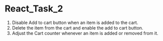 # React_Task_2
1. Disable Add to cart button when an item is added to the cart.
2. Delete the item from the cart and enable the add to cart button.
3. Adjust the Cart counter whenever an item is added or removed from it.
